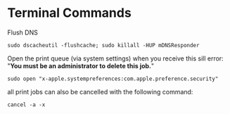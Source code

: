 # Terminal Commands

Flush DNS
```
sudo dscacheutil -flushcache; sudo killall -HUP mDNSResponder
```

Open the print queue (via system settings) when you receive this sill error: "<strong>You must be an administrator to delete this job.</strong>"
```
sudo open "x-apple.systempreferences:com.apple.preference.security"
```
all print jobs can also be cancelled with the following command:
```
cancel -a -x
```
